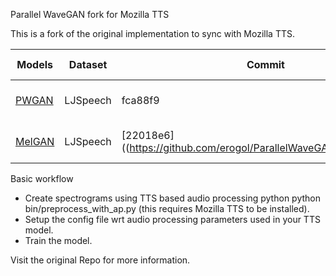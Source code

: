 Parallel WaveGAN fork for Mozilla TTS

This is a fork of the original implementation to sync with Mozilla TTS.

| Models |Dataset | Commit | Audio Sample | Details |
|--------|--------|--------|--------------|---------|
| [PWGAN](https://www.dropbox.com/sh/fz8iixkhv68zsb4/AABlrNomybrGIinOrgLhZeosa?dl=0) | LJSpeech | fca88f9 | soon... | Trained with GT spectrograms| 
| [MelGAN](https://www.dropbox.com/sh/d2fusbums88s7je/AAC3OaAOIVg1LDbp0nzl7iSNa?dl=0) | LJSpeech |[22018e6]((https://github.com/erogol/ParallelWaveGAN/tree/22018e6) | ... | Trained with GT spectrograms|

Basic workflow
- Create spectrograms using TTS based audio processing python python bin/preprocess_with_ap.py (this requires Mozilla TTS to be installed).
- Setup the config file wrt audio processing parameters used in your TTS model. 
- Train the model. 

Visit the original Repo for more information.

